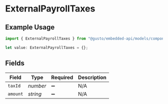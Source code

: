 # ExternalPayrollTaxes

## Example Usage

```typescript
import { ExternalPayrollTaxes } from "@gusto/embedded-api/models/components";

let value: ExternalPayrollTaxes = {};
```

## Fields

| Field              | Type               | Required           | Description        |
| ------------------ | ------------------ | ------------------ | ------------------ |
| `taxId`            | *number*           | :heavy_minus_sign: | N/A                |
| `amount`           | *string*           | :heavy_minus_sign: | N/A                |